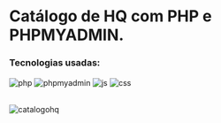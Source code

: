 # Catálogo de HQ com PHP e PHPMYADMIN.

### Tecnologias usadas:

<div style="display: inline_block">
  <img align="center" alt="php" src="https://img.shields.io/badge/PHP-5B68A5?style=for-the-badge&logo=php&logoColor=white" />
  <img align="center" alt="phpmyadmin" src="https://img.shields.io/badge/PHPMYADMIN-666699?style=for-the-badge&logo=phpmyadmin&logoColor=white" />
  <img align="center" alt="js" src="https://img.shields.io/badge/Bootstrap-7952b3?style=for-the-badge&logo=Bootstrap&logoColor=white" />
  <img align="center" alt="css" src="https://img.shields.io/badge/CSS3-1572B6?style=for-the-badge&logo=css3&logoColor=white" />
</div>
<br>


![catalogohq](https://user-images.githubusercontent.com/99847209/166161069-7cebec66-a132-4948-8ff8-ad22da1bb618.png)
